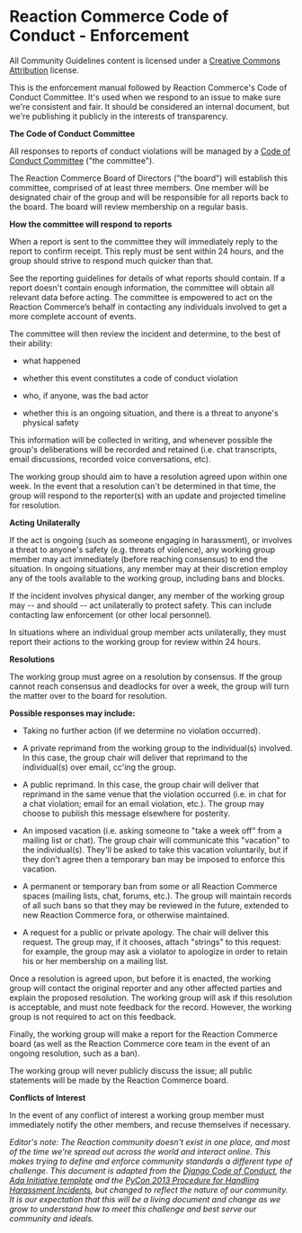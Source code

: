 # Reaction Commerce Code of Conduct - Enforcement

All Community Guidelines content is licensed under a [Creative Commons Attribution](https://creativecommons.org/licenses/by/3.0/) license.

This is the enforcement manual followed by Reaction Commerce's Code of Conduct Committee. It's used when we respond to an issue to make sure we're consistent and fair. It should be considered an internal document, but we're publishing it publicly in the interests of transparency.

**The Code of Conduct Committee**

All responses to reports of conduct violations will be managed by a [Code of Conduct Committee](/guidelines/code-of-conduct-committee.md) ("the committee").

The Reaction Commerce Board of Directors ("the board") will establish this committee, comprised of at least three members. One member will be designated chair of the group and will be responsible for all reports back to the board. The board will review membership on a regular basis.

**How the committee will respond to reports**

When a report is sent to the committee they will immediately reply to the report to confirm receipt. This reply must be sent within 24 hours, and the group should strive to respond much quicker than that.

See the reporting guidelines for details of what reports should contain. If a report doesn't contain enough information, the committee will obtain all relevant data before acting. The committee is empowered to act on the Reaction Commerce’s behalf in contacting any individuals involved to get a more complete account of events.

The committee will then review the incident and determine, to the best of their ability:

- what happened

- whether this event constitutes a code of conduct violation

- who, if anyone, was the bad actor

- whether this is an ongoing situation, and there is a threat to anyone's physical safety

This information will be collected in writing, and whenever possible the group's deliberations will be recorded and retained (i.e. chat transcripts, email discussions, recorded voice conversations, etc).

The working group should aim to have a resolution agreed upon within one week. In the event that a resolution can't be determined in that time, the group will respond to the reporter(s) with an update and projected timeline for resolution.

**Acting Unilaterally**

If the act is ongoing (such as someone engaging in harassment), or involves a threat to anyone's safety (e.g. threats of violence), any working group member may act immediately (before reaching consensus) to end the situation. In ongoing situations, any member may at their discretion employ any of the tools available to the working group, including bans and blocks.

If the incident involves physical danger, any member of the working group may -- and should -- act unilaterally to protect safety. This can include contacting law enforcement (or other local personnel).

In situations where an individual group member acts unilaterally, they must report their actions to the working group for review within 24 hours.

**Resolutions**

The working group must agree on a resolution by consensus. If the group cannot reach consensus and deadlocks for over a week, the group will turn the matter over to the board for resolution.

**Possible responses may include:**

- Taking no further action (if we determine no violation occurred).

- A private reprimand from the working group to the individual(s) involved. In this case, the group chair will deliver that reprimand to the individual(s) over email, cc'ing the group.

- A public reprimand. In this case, the group chair will deliver that reprimand in the same venue that the violation occurred (i.e. in chat for a chat violation; email for an email violation, etc.). The group may choose to publish this message elsewhere for posterity.

- An imposed vacation (i.e. asking someone to "take a week off" from a mailing list or chat). The group chair will communicate this "vacation" to the individual(s). They'll be asked to take this vacation voluntarily, but if they don't agree then a temporary ban may be imposed to enforce this vacation.

- A permanent or temporary ban from some or all Reaction Commerce spaces (mailing lists, chat, forums, etc.). The group will maintain records of all such bans so that they may be reviewed in the future, extended to new Reaction Commerce fora, or otherwise maintained.

- A request for a public or private apology. The chair will deliver this request. The group may, if it chooses, attach "strings" to this request: for example, the group may ask a violator to apologize in order to retain his or her membership on a mailing list.

Once a resolution is agreed upon, but before it is enacted, the working group will contact the original reporter and any other affected parties and explain the proposed resolution. The working group will ask if this resolution is acceptable, and must note feedback for the record. However, the working group is not required to act on this feedback.

Finally, the working group will make a report for the Reaction Commerce board (as well as the Reaction Commerce core team in the event of an ongoing resolution, such as a ban).

The working group will never publicly discuss the issue; all public statements will be made by the Reaction Commerce board.

**Conflicts of Interest**

In the event of any conflict of interest a working group member must immediately notify the other members, and recuse themselves if necessary.

_Editor's note: The Reaction community doesn't exist in one place, and most of the time we're spread out across the world and interact online. This makes trying to define and enforce community standards a different type of challenge. This document is adapted from the [Django Code of Conduct](https://www.djangoproject.com/conduct/), the [Ada Initiative template](http://geekfeminism.wikia.com/wiki/Conference_anti-harassment/Responding_to_reports) and the [PyCon 2013 Procedure for Handling Harassment Incidents](https://us.pycon.org/2013/about/code-of-conduct/harassment-incidents/), but changed to reflect the nature of our community. It is our expectation that this will be a living document and change as we grow to understand how to meet this challenge and best serve our community and ideals._
